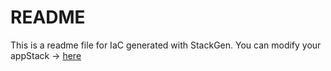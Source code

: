 # README
This is a readme file for IaC generated with StackGen.
You can modify your appStack -> [here](http://main.dev.stackgen.com/appstacks/1fa638da-cc20-4a86-ae07-7e49cf1e66dd)
